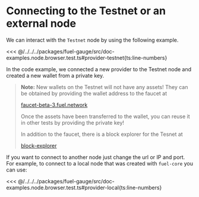 # Connecting to the Testnet or an external node

We can interact with the `Testnet` node by using the following example.

<<< @/../../../packages/fuel-gauge/src/doc-examples.node.browser.test.ts#provider-testnet{ts:line-numbers}

In the code example, we connected a new provider to the Testnet node and created a new wallet from a private key.

> **Note:** New wallets on the Testnet will not have any assets! They can be obtained by providing the wallet address to the faucet at
>
> [faucet-beta-3.fuel.network](https://faucet-beta-3.fuel.network/)
>
> Once the assets have been transferred to the wallet, you can reuse it in other tests by providing the private key!
>
> In addition to the faucet, there is a block explorer for the Tesnet at
>
> [block-explorer](https://fuellabs.github.io/block-explorer-v2)

If you want to connect to another node just change the url or IP and port. For example, to connect to a local node that was created with `fuel-core` you can use:

<<< @/../../../packages/fuel-gauge/src/doc-examples.node.browser.test.ts#provider-local{ts:line-numbers}
